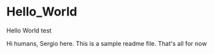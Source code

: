 # Hello_World
Hello World test

Hi humans, Sergio here. This is a sample readme file. 
That's all for now

